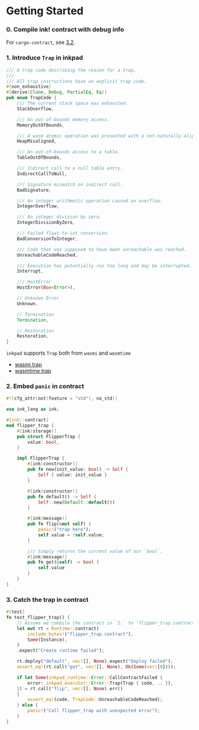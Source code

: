 # Getting Started

### 0. Compile ink! contract with debug info

For `cargo-contract`, see [3.2](../../prerequisites/cargo-contract.md).


### 1. Introduce `Trap` in inkpad


```rust
/// A trap code describing the reason for a trap.
///
/// All trap instructions have an explicit trap code.
#[non_exhaustive]
#[derive(Clone, Debug, PartialEq, Eq)]
pub enum TrapCode {
    /// The current stack space was exhausted.
    StackOverflow,

    /// An out-of-bounds memory access.
    MemoryOutOfBounds,

    /// A wasm atomic operation was presented with a not-naturally-aligned linear-memory address.
    HeapMisaligned,

    /// An out-of-bounds access to a table.
    TableOutOfBounds,

    /// Indirect call to a null table entry.
    IndirectCallToNull,

    /// Signature mismatch on indirect call.
    BadSignature,

    /// An integer arithmetic operation caused an overflow.
    IntegerOverflow,

    /// An integer division by zero.
    IntegerDivisionByZero,

    /// Failed float-to-int conversion.
    BadConversionToInteger,

    /// Code that was supposed to have been unreachable was reached.
    UnreachableCodeReached,

    /// Execution has potentially run too long and may be interrupted.
    Interrupt,

    /// HostError
    HostError(Box<Error>),

    // Unknown Error
    Unknown,

    // Termination
    Termination,

    // Restoration
    Restoration,
}

```

`inkpad` supports `Trap` both from `wasmi` and `wasmtime`

* [wasmi trap][wasmi]
* [wasmtime trap][wasmtime]


[wasmi]: https://github.com/paritytech/wasmi/blob/a899ebb8d6eeb7a08029735cc03fd54b546cb791/src/lib.rs#L177
[wasmtime]: https://github.com/bytecodealliance/wasmtime/blob/065190f975e7e94650d85d35d3fbea5448a746bd/crates/wasmtime/src/trap.rs#L55


### 2. Embed `panic` in contract

```rust
#![cfg_attr(not(feature = "std"), no_std)]

use ink_lang as ink;

#[ink::contract]
mod flipper_trap {
    #[ink(storage)]
    pub struct FlipperTrap {
        value: bool,
    }

    impl FlipperTrap {
        #[ink(constructor)]
        pub fn new(init_value: bool) -> Self {
            Self { value: init_value }
        }

        #[ink(constructor)]
        pub fn default() -> Self {
            Self::new(Default::default())
        }

        #[ink(message)]
        pub fn flip(&mut self) {
            panic!("trap here");
            self.value = !self.value;
        }

        /// Simply returns the current value of our `bool`.
        #[ink(message)]
        pub fn get(&self) -> bool {
            self.value
        }
    }
}

```

### 3. Catch the trap in contract

```rust
#[test]
fn test_flipper_trap() {
    // Assume we compile the contract in `2.` to `flipper_trap.contract`
    let mut rt = Runtime::contract(
        include_bytes!("flipper_trap.contract"),
        Some(Instance),
    )
    .expect("Create runtime failed");

    rt.deploy("default", vec![], None).expect("Deploy failed");
    assert_eq!(rt.call("get", vec![], None), Ok(Some(vec![0])));

    if let Some(inkpad_runtime::Error::CallContractFailed {
        error: inkpad_executor::Error::Trap(Trap { code, .. }),
    }) = rt.call("flip", vec![], None).err()
    {
        assert_eq!(code, TrapCode::UnreachableCodeReached);
    } else {
        panic!("Call flipper_trap with unexpected error");
    }
}

```
